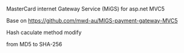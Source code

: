 MasterCard internet Gateway Service (MiGS) for asp.net MVC5

Base on https://github.com/mwd-au/MIGS-payment-gateway-MVC5

Hash caculate method modify

from MD5 to SHA-256





